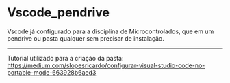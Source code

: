 # Vscode_pendrive
Vscode  já configurado para a disciplina de Microcontrolados, que em um pendrive ou pasta qualquer sem precisar de instalação.



----------------------------------------------------------------------------------------------
Tutorial utilizado para a criação da pasta:
https://medium.com/slopesricardo/configurar-visual-studio-code-no-portable-mode-663928b6aed3
